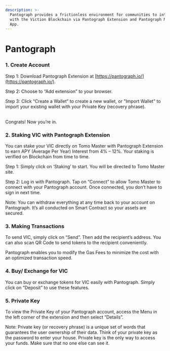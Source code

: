 ```yaml
---
description: >-
  Pantograph provides a frictionless environment for communities to interact
  with the Viction Blockchain via Pantograph Extension and Pantograph Mobile
  App.
---
```


# Pantograph



### 1. Create Account

Step 1: Download Pantograph Extension at [https://pantograph.io/](https://pantograph.io/).

Step 2: Choose to “Add extension” to your browser.

Step 3: Click “Create a Wallet” to create a new wallet, or "Import Wallet" to import your existing wallet with your Private Key (recovery phrase).

\
Congrats! Now you’re in.

### 2. Staking VIC with Pantograph Extension

You can stake your VIC directly on Tomo Master with Pantograph Extension to earn APY (Average Per Year) Interest from 4% – 12%. Your staking is verified on Blockchain from time to time.

Step 1: Simply click on ‘Staking’ to start. You will be directed to Tomo Master site.

Step 2: Log in with Pantograph. Tap on “Connect” to allow Tomo Master to connect with your Pantograph account. Once connected, you don’t have to sign in next time.

Note: You can withdraw everything at any time back to your account on Pantograph. It’s all conducted on Smart Contract so your assets are secured.

### 3. Making Transactions

To send VIC, simply click on “Send”. Then add the recipient’s address. You can also scan QR Code to send tokens to the recipient conveniently.

Pantograph enables you to modify the Gas Fees to minimize the cost with an optimized transaction speed.

### 4. Buy/ Exchange for VIC

You can buy or exchange tokens for VIC easily with Pantograph. Simply click on “Deposit” to use these features.

### 5. Private Key

To view the Private Key of your Pantograph account, access the Menu in the left corner of the extension and then select “Details”.

Note: Private key (or recovery phrase) is a unique set of words that guarantees the user ownership of their data. Think of your private key as the password to enter your house. Private key is the only way to access your funds. Make sure that no one else can see it.
